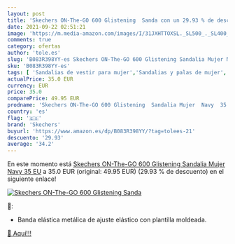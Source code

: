 ```yaml
---
layout: post
title: 'Skechers ON-The-GO 600 Glistening  Sanda con un 29.93 % de descuento'
date: 2021-09-22 02:51:21
image: 'https://m.media-amazon.com/images/I/31JXHTTOXSL._SL500_._SL400_.jpg'
comments: true
category: ofertas
author: 'tole.es'
slug: 'B083R398YY-es Skechers ON-The-GO 600 Glistening Sandalia Mujer Navy 35 EU'
sku: 'B083R398YY-es'
tags: [ 'Sandalias de vestir para mujer','Sandalias y palas de mujer','Zapatos','Zapatos para mujer','Zapatos y complementos','sandalia','skechers', ]
actualPrice: 35.0 EUR
currency: EUR
price: 35.0
comparePrice: 49.95 EUR
prodname: 'Skechers ON-The-GO 600 Glistening  Sandalia Mujer  Navy  35 EU'
country: 'es'
flag: '🇪🇸'
brand: 'Skechers'
buyurl: 'https://www.amazon.es/dp/B083R398YY/?tag=tolees-21'
descuento: '29.93'
average: '34.2'
---
```


En este momento está [Skechers ON-The-GO 600 Glistening  Sandalia Mujer  Navy  35 EU](https://www.amazon.es/dp/B083R398YY/?tag=tolees-21) a 35.0 EUR (original: 49.95 EUR) (29.93 %  de descuento) en el siguiente enlace!

[![Skechers ON-The-GO 600 Glistening  Sanda](https://m.media-amazon.com/images/I/31JXHTTOXSL._SL500_._SL400_.jpg)](https://www.amazon.es/dp/B083R398YY/?tag=tolees-21)

🔎:

- Banda elástica metálica de ajuste elástico con plantilla moldeada.

[🛒 Aquí!!!](https://www.amazon.es/dp/B083R398YY/?tag=tolees-21)
